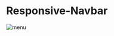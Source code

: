 # Responsive-Navbar

![menu](https://user-images.githubusercontent.com/42339316/48253587-a3594d00-e42d-11e8-9437-444e9a2363fc.png)
